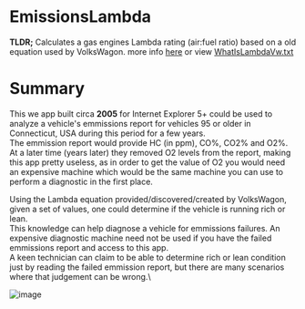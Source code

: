 # EmissionsLambda
**TLDR;** Calculates a gas engines Lambda rating (air:fuel ratio) based on a old equation used by VolksWagon. more info [here](https://www.austincc.edu/wkibbe/lambda.htm) or view [WhatIsLambdaVw.txt](https://github.com/heribertolugo/EmissionsLambda/blob/main/WhatIsLambdaVw.txt)

# Summary
This we app built circa **2005** for Internet Explorer 5+ could be used to analyze a vehicle's emmissions report for vehicles 95 or older in Connecticut, USA during this period for a few years.\
The emmission report would provide HC (in ppm), CO%, CO2% and O2%. At a later time (years later) they removed O2 levels from the report, making this app pretty useless, as in order to get the value of O2 you would need an expensive machine which would be the same machine you can use to perform a diagnostic in the first place.

Using the Lambda equation provided/discovered/created by VolksWagon, given a set of values, one could determine if the vehicle is running rich or lean. \
This knowledge can help diagnose a vehicle for emmissions failures. An expensive diagnostic machine need not be used if you have the failed emmissions report and access to this app.\
A keen technician can claim to be able to determine rich or lean condition just by reading the failed emmission report, but there are many scenarios where that judgement can be wrong.\

![image](https://github.com/heribertolugo/EmissionsLambda/assets/26213368/fe8b6f92-b75d-48b9-8e82-505560bfea96)
